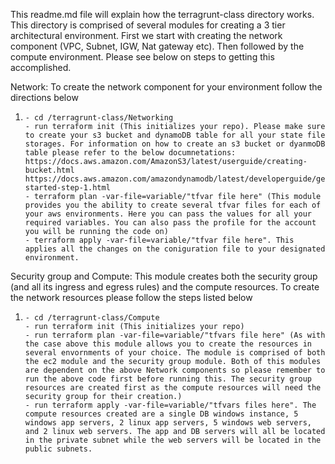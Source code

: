This readme.md file will explain how the terragrunt-class directory works. This directory is comprised of several modules for creating a 3 tier architectural environment. First we start with creating the network component (VPC, Subnet, IGW, Nat gateway etc). Then followed by the compute environment. Please see below on steps to getting this accomplished. 

Network: To create the network component for your environment follow the directions below

1. ```
   - cd /terragrunt-class/Networking
   - run terraform init (This initializes your repo). Please make sure to create your s3 bucket and dynamoDB table for all your state file storages. For information on how to create an s3 bucket or dyanmoDB table please refer to the below documnetations:
   https://docs.aws.amazon.com/AmazonS3/latest/userguide/creating-bucket.html
   https://docs.aws.amazon.com/amazondynamodb/latest/developerguide/getting-started-step-1.html
   - terraform plan -var-file=variable/"tfvar file here" (This module provides you the ability to create several tfvar files for each of your aws environments. Here you can pass the values for all your required variables. You can also pass the profile for the account you will be running the code on)
   - terraform apply -var-file=variable/"tfvar file here". This applies all the changes on the coniguration file to your designated environment. 
   ```

Security group and Compute: This module creates both the security group (and all its ingress and egress rules) and the compute resources. To create the network resources please follow the steps listed below

1. ```
   - cd /terragrunt-class/Compute 
   - run terraform init (This initializes your repo)
   - run terraform plan -var-file=variable/"tfvars file here" (As with the case above this module allows you to create the resources in several envornments of your choice. The module is comprised of both the ec2 module and the security group module. Both of this modules are dependent on the above Network components so please remember to run the above code first before running this. The security group resources are created first as the compute resources will need the security group for their creation.)
   - run terraform apply -var-file=variable/"tfvars files here". The compute resources created are a single DB windows instance, 5 windows app servers, 2 linux app servers, 5 windows web servers, and 2 linux web servers. The app and DB servers will all be located in the private subnet while the web servers will be located in the public subnets.  
   ```
